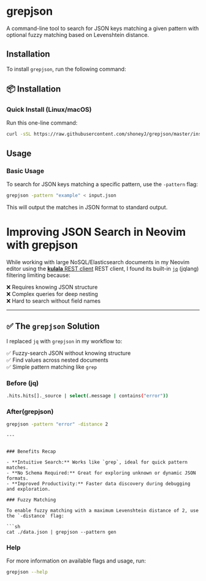 # grepjson

A command-line tool to search for JSON keys matching a given pattern with optional fuzzy matching based on Levenshtein distance.

## Installation

To install `grepjson`, run the following command:


## 📦 Installation

### Quick Install (Linux/macOS)
Run this one-line command:

```bash
curl -sSL https://raw.githubusercontent.com/shoneyJ/grepjson/master/install.sh | bash
```

## Usage

### Basic Usage

To search for JSON keys matching a specific pattern, use the `-pattern` flag:

```sh
grepjson -pattern "example" < input.json
```

This will output the matches in JSON format to standard output.
# Improving JSON Search in Neovim with grepjson

While working with large NoSQL/Elasticsearch documents in my Neovim editor using the [**kulala** REST client](https://neovim.getkulala.net) REST client, I found its built-in [`jq`](https://jqlang.org) (jqlang) filtering limiting because:

❌ Requires knowing JSON structure  
❌ Complex queries for deep nesting  
❌ Hard to search without field names  

---

## ✅ The `grepjson` Solution

I replaced `jq` with `grepjson` in my workflow to:

✅ Fuzzy-search JSON without knowing structure  
✅ Find values across nested documents  
✅ Simple pattern matching like `grep`  

### Before (jq)
```bash
.hits.hits[]._source | select(.message | contains("error"))
```

###  After(grepjson)
```bash
grepjson -pattern "error" -distance 2
```


```
---


### Benefits Recap

- **Intuitive Search:** Works like `grep`, ideal for quick pattern matches.
- **No Schema Required:** Great for exploring unknown or dynamic JSON formats.
- **Improved Productivity:** Faster data discovery during debugging and exploration.

### Fuzzy Matching

To enable fuzzy matching with a maximum Levenshtein distance of 2, use the `-distance` flag:

```sh
cat ./data.json | grepjson --pattern gen
```

### Help

For more information on available flags and usage, run:

```sh
grepjson --help
```


